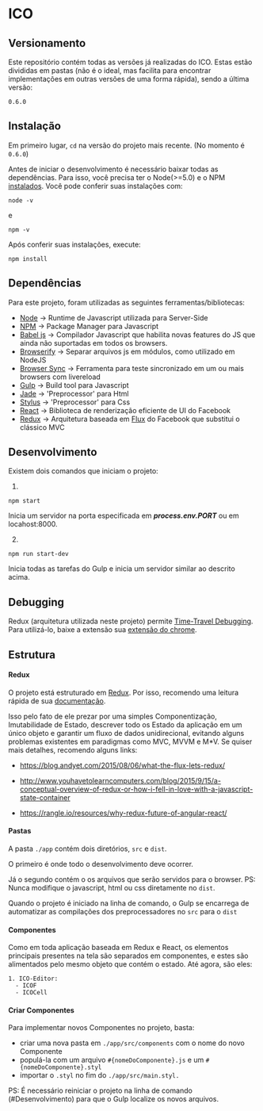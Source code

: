 # ICO

## Versionamento
Este repositório contém todas as versões já realizadas do ICO. Estas estão divididas em pastas (não é o ideal, mas facilita para encontrar implementações em outras versões de uma forma rápida), sendo a última versão:

```
0.6.0
```


## Instalação

Em primeiro lugar, ```cd``` na versão do projeto mais recente. (No momento é ```0.6.0```)

Antes de iniciar o desenvolvimento é necessário baixar todas as dependências. Para isso, você precisa ter o Node(>=5.0) e o NPM [instalados](https://nodejs.org/en/download/).
Você pode conferir suas instalações com:

```
node -v
```

e

```
npm -v
```

Após conferir suas instalações, execute:

```
npm install
```


## Dependências

Para este projeto, foram utilizadas as seguintes ferramentas/bibliotecas:

* [Node](https://nodejs.org) -> Runtime de Javascript utilizada para Server-Side
* [NPM](https://www.npmjs.com/) -> Package Manager para Javascript
* [Babel js](https://babeljs.io/) -> Compilador Javascript que habilita novas features do JS que ainda não suportadas em todos os browsers.
* [Browserify](http://browserify.org/) -> Separar arquivos js em módulos, como utilizado em NodeJS
* [Browser Sync](https://www.browsersync.io/) -> Ferramenta para teste sincronizado em um ou mais browsers com livereload
* [Gulp](http://gulpjs.com/) -> Build tool para Javascript
* [Jade](http://jade-lang.com/) -> 'Preprocessor' para Html
* [Stylus](http://stylus-lang.com/) -> 'Preprocessor' para Css
* [React](https://facebook.github.io/react/) -> Biblioteca de renderização eficiente de UI do Facebook
* [Redux](http://redux.js.org/) -> Arquitetura baseada em [Flux]() do Facebook que substitui o clássico MVC


## Desenvolvimento

Existem dois comandos que iniciam o projeto:

1.
```
npm start
```
Inicia um servidor na porta especificada em ***process.env.PORT*** ou em locahost:8000.

2.
```
npm run start-dev
```
Inicia todas as tarefas do Gulp e inicia um servidor similar ao descrito acima.


## Debugging

Redux (arquitetura utilizada neste projeto) permite [Time-Travel Debugging](https://github.com/zalmoxisus/redux-devtools-extension). Para utilizá-lo, baixe a extensão sua [extensão do chrome](https://chrome.google.com/webstore/detail/redux-devtools/lmhkpmbekcpmknklioeibfkpmmfibljd?hl=en).


## Estrutura

#### Redux
O projeto está estruturado em [Redux](http://redux.js.org/). Por isso, recomendo uma leitura rápida de sua [documentação](http://redux.js.org/docs/basics/index.html).

Isso pelo fato de ele prezar por uma simples Componentização, Imutabilidade de Estado, descrever todo os Estado da aplicação em um único objeto e garantir um fluxo de dados unidirecional, evitando alguns problemas existentes em paradigmas como MVC, MVVM e M*V. Se quiser mais detalhes, recomendo alguns links:
* https://blog.andyet.com/2015/08/06/what-the-flux-lets-redux/

* http://www.youhavetolearncomputers.com/blog/2015/9/15/a-conceptual-overview-of-redux-or-how-i-fell-in-love-with-a-javascript-state-container

* https://rangle.io/resources/why-redux-future-of-angular-react/

#### Pastas
A pasta ```./app``` contém dois diretórios, ```src``` e ```dist```.

O primeiro é onde todo o desenvolvimento deve ocorrer.

Já o segundo contém o os arquivos que serão servidos para o browser. PS: Nunca modifique o javascript, html ou css diretamente no ```dist```.

Quando o projeto é iniciado na linha de comando, o Gulp se encarrega de automatizar as compilações dos preprocessadores no ```src``` para o ```dist```

#### Componentes

Como em toda aplicação baseada em Redux e React, os elementos principais presentes na tela são separados em componentes, e estes são alimentados pelo mesmo objeto que contém o estado. Até agora, são eles:

```
1. ICO-Editor:
  - ICOF
  - ICOCell
```

#### Criar Componentes

Para implementar novos Componentes no projeto, basta:

* criar uma nova pasta em ```./app/src/components``` com o nome do novo Componente
* populá-la com um arquivo ```#{nomeDoComponente}.js``` e um ```#{nomeDoComponente}.styl```
* importar o ```.styl``` no fim do ```./app/src/main.styl.```  

PS: É necessário reiniciar o projeto na linha de comando (#Desenvolvimento) para que o Gulp localize os novos arquivos.
